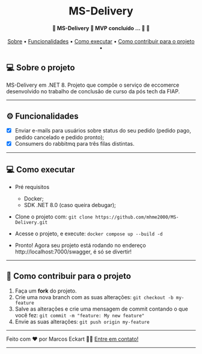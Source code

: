 <h1 align="center">
   MS-Delivery 
</h1>

<h4 align="center"> 
	🚧  MS-Delivery 🚧 MVP concluído ... 🚧 🚀
</h4>

<p align="center">
 <a href="#-sobre-o-projeto">Sobre</a> •
 <a href="#-funcionalidades">Funcionalidades</a> •
 <a href="#-como-executar">Como executar</a> •
  <a href="#-como-contribuir-para-o-projeto">Como contribuir para o projeto</a> •
</p>


## 💻 Sobre o projeto

MS-Delivery em .NET 8. Projeto que compõe o serviço de eccomerce desenvolvido no trabalho de conclusão de curso da pós tech da FIAP.

---

## ⚙️ Funcionalidades

- [x] Enviar e-mails para usuários sobre status do seu pedido (pedido pago, pedido cancelado e pedido pronto);
- [x] Consumers do rabbitmq para três filas distintas.
---

## 💻 Como executar

- Pré requisitos
  - Docker;
  - SDK .NET 8.0 (caso queira debugar);

- Clone o projeto com: `git clone https://github.com/mhme2000/MS-Delivery.git`
- Acesse o projeto, e execute: `docker compose up --build -d`
- Pronto! Agora seu projeto está rodando no endereço http://localhost:7000/swagger, é só se divertir!

---

## 💪 Como contribuir para o projeto

1. Faça um **fork** do projeto.
2. Crie uma nova branch com as suas alterações: `git checkout -b my-feature`
3. Salve as alterações e crie uma mensagem de commit contando o que você fez: `git commit -m "feature: My new feature"`
4. Envie as suas alterações: `git push origin my-feature`
---

Feito com ❤️ por Marcos Eckart 👋🏽 [Entre em contato!](https://www.linkedin.com/in/marcos-eckart/)

---
